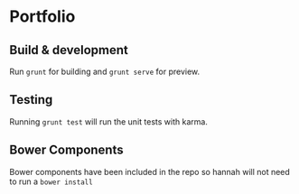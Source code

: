# Portfolio

## Build & development

Run `grunt` for building and `grunt serve` for preview.

## Testing

Running `grunt test` will run the unit tests with karma.

## Bower Components
Bower components have been included in the repo so hannah will not need to run a `bower install`

